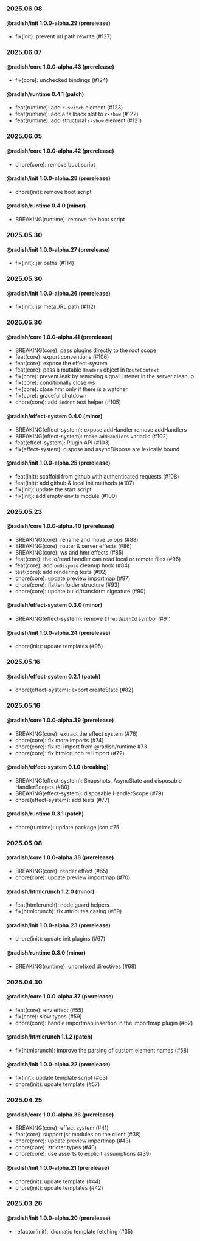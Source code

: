 ### 2025.06.08

#### @radish/init 1.0.0-alpha.29 (prerelease)

- fix(init): prevent url path rewrite (#127)

### 2025.06.07

#### @radish/core 1.0.0-alpha.43 (prerelease)

- fix(core): unchecked bindings (#124)

#### @radish/runtime 0.4.1 (patch)

- feat(runtime): add `r-switch` element (#123)
- feat(runtime): add a fallback slot to `r-show` (#122)
- feat(runtime): add structural `r-show` element (#121)

### 2025.06.05

#### @radish/core 1.0.0-alpha.42 (prerelease)

- chore(core): remove boot script

#### @radish/init 1.0.0-alpha.28 (prerelease)

- chore(init): remove boot script

#### @radish/runtime 0.4.0 (minor)

- BREAKING(runtime): remove the boot script

### 2025.05.30

#### @radish/init 1.0.0-alpha.27 (prerelease)

- fix(init): jsr paths (#114)

### 2025.05.30

#### @radish/init 1.0.0-alpha.26 (prerelease)

- fix(init): jsr metaURL path (#112)

### 2025.05.30

#### @radish/core 1.0.0-alpha.41 (prerelease)

- BREAKING(core): pass plugins directly to the root scope
- feat(core): export conventions (#106)
- feat(core): expose the effect-system
- feat(core): pass a mutable `Headers` object in `RouteContext`
- fix(core): prevent leak by removing signalListener in the server cleanup
- fix(core): conditionally close ws
- fix(core): close hmr only if there is a watcher
- fix(core): graceful shutdown
- chore(core): add `indent` text helper (#105)

#### @radish/effect-system 0.4.0 (minor)

- BREAKING(effect-system): expose addHandler remove addHandlers
- BREAKING(effect-system): make `addHandlers` variadic (#102)
- feat(effect-system): Plugin API (#103)
- fix(effect-system): dispose and asyncDispose are lexically bound

#### @radish/init 1.0.0-alpha.25 (prerelease)

- feat(init): scaffold from github with authenticated requests (#108)
- feat(init): add github & local init methods (#107)
- fix(init): update the start script
- fix(init): add empty env.ts module (#100)

### 2025.05.23

#### @radish/core 1.0.0-alpha.40 (prerelease)

- BREAKING(core): rename and move `io` ops (#88)
- BREAKING(core): router & server effects (#86)
- BREAKING(core): ws and hmr effects (#85)
- feat(core): the io/read handler can read local or remote files (#96)
- feat(core): add `onDispose` cleanup hook (#84)
- test(core): add rendering tests (#92)
- chore(core): update preview importmap (#97)
- chore(core): flatten folder structure (#93)
- chore(core): update build/transform signature (#90)

#### @radish/effect-system 0.3.0 (minor)

- BREAKING(effect-system): remove `EffectWithId` symbol (#91)

#### @radish/init 1.0.0-alpha.24 (prerelease)

- chore(init): update templates (#95)

### 2025.05.16

#### @radish/effect-system 0.2.1 (patch)

- chore(effect-system): export createState (#82)

### 2025.05.16

#### @radish/core 1.0.0-alpha.39 (prerelease)

- BREAKING(core): extract the effect system (#76)
- chore(core): fix more imports (#74)
- chore(core): fix rel import from @radish/runtime #73
- chore(core): fix htmlcrunch rel import (#72)

#### @radish/effect-system 0.1.0 (breaking)

- BREAKING(effect-system): Snapshots, AsyncState and disposable HandlerScopes
  (#80)
- BREAKING(effect-system): disposable HandlerScope (#79)
- chore(effect-system): add tests (#77)

#### @radish/runtime 0.3.1 (patch)

- chore(runtime): update package.json #75

### 2025.05.08

#### @radish/core 1.0.0-alpha.38 (prerelease)

- BREAKING(core): render effect (#65)
- chore(core): update preview importmap (#70)

#### @radish/htmlcrunch 1.2.0 (minor)

- feat(htmlcrunch): node guard helpers
- fix(htmlcrunch): fix attributes casing (#69)

#### @radish/init 1.0.0-alpha.23 (prerelease)

- chore(init): update init plugins (#67)

#### @radish/runtime 0.3.0 (minor)

- BREAKING(runtime): unprefixed directives (#68)

### 2025.04.30

#### @radish/core 1.0.0-alpha.37 (prerelease)

- feat(core): env effect (#55)
- fix(core): slow types (#59)
- chore(core): handle importmap insertion in the importmap plugin (#62)

#### @radish/htmlcrunch 1.1.2 (patch)

- fix(htmlcrunch): improve the parsing of custom element names (#58)

#### @radish/init 1.0.0-alpha.22 (prerelease)

- fix(init): update template script (#63)
- chore(init): update template (#57)

### 2025.04.25

#### @radish/core 1.0.0-alpha.36 (prerelease)

- BREAKING(core): effect system (#41)
- feat(core): support jsr modules on the client (#38)
- chore(core): update preview importmap (#43)
- chore(core): stricter types (#40)
- chore(core): use asserts to explicit assumptions (#39)

#### @radish/init 1.0.0-alpha.21 (prerelease)

- chore(init): update template (#44)
- chore(init): update templates (#42)

### 2025.03.26

#### @radish/init 1.0.0-alpha.20 (prerelease)

- refactor(init): idiomatic template fetching (#35)
